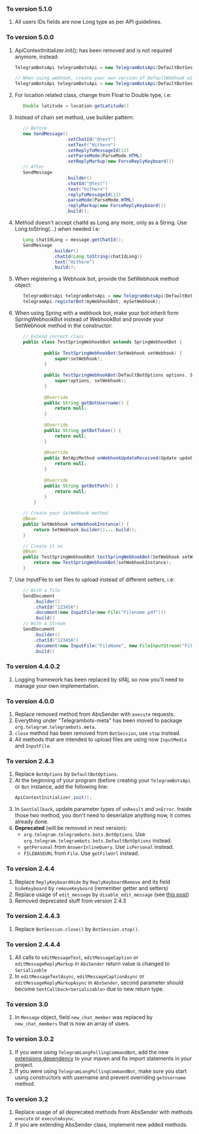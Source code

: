 ### <a id="5.1.0"></a>To version 5.1.0 ###
1. All users IDs fields are now Long type as per API guidelines.

### <a id="5.0.0"></a>To version 5.0.0 ###
1. ApiContextInitializer.init(); has been removed and is not required anymore, instead:
    ```java
    TelegramBotsApi telegramBotsApi = new TelegramBotsApi(DefaultBotSession.class);
   
    // When using webhook, create your own version of DefaultWebhook with all your parameters set.
    TelegramBotsApi telegramBotsApi = new TelegramBotsApi(DefaultBotSession.class, defaultWebhookInstance);
    ```
2. For location related class, change from Float to Double type, i.e:
    ```java
       Double latitude = location.getLatitude()
    ```
3. Instead of chain set method, use builder pattern:
    ```java
       // Before
       new SendMessage()
                       .setChatId("@test")
                       .setText("Hithere")
                       .setReplyToMessageId(12)
                       .setParseMode(ParseMode.HTML)
                       .setReplyMarkup(new ForceReplyKeyboard())
       // After
       SendMessage
                       .builder()
                       .chatId("@test")
                       .text("Hithere")
                       .replyToMessageId(12)
                       .parseMode(ParseMode.HTML)
                       .replyMarkup(new ForceReplyKeyboard())
                       .build();
    ```
4. Method doesn't accept chatId as Long any more, only as a String. Use Long.toString(...) when needed I.e:
    ```java
       Long chatIdLong = message.getChatId();
       SendMessage
                  .builder()
                  .chatId(Long.toString(chatIdLong))
                  .text("Hithere")
                  .build();
    ```
5. When registering a Webhook bot, provide the SetWebhook method object:
    ```java
       TelegramBotsApi telegramBotsApi = new TelegramBotsApi(DefaultBotSession.class, defaultWebhookInstance);
       telegramApi.registerBot(myWebhookBot, mySetWebhook);
    ```
6. When using Spring with a webhook bot, make your bot inherit form SpringWebhookBot instead of WebhookBot and provide your SetWebhook method in the constructor:
    ```java
       // Extend correct class
       public class TestSpringWebhookBot extends SpringWebhookBot {
       
               public TestSpringWebhookBot(SetWebhook setWebhook) {
                   super(setWebhook);
               }
       
               public TestSpringWebhookBot(DefaultBotOptions options, SetWebhook setWebhook) {
                   super(options, setWebhook);
               }
       
               @Override
               public String getBotUsername() {
                   return null;
               }
       
               @Override
               public String getBotToken() {
                   return null;
               }
       
               @Override
               public BotApiMethod onWebhookUpdateReceived(Update update) {
                   return null;
               }
       
               @Override
               public String getBotPath() {
                   return null;
               }
           }
   
       // Create your SetWebhook method
       @Bean
       public SetWebhook setWebhookInstance() {
           return SetWebhook.builder()....build();
       }
   
       // Create it as
       @Bean
       public TestSpringWebhookBot testSpringWebhookBot(SetWebhook setWebhookInstance) {
           return new TestSpringWebhookBot(setWebhookInstance);
       }
    ```
7. Use InputFile to set files to upload instead of different setters, i.e:
    ```java
       // With a file
       SendDocument
           .builder()
           .chatId("123456")
           .document(new InputFile(new File("Filename.pdf")))  
           .build()  
       // With a Stream
       SendDocument
           .builder()
           .chatId("123456")
           .document(new InputFile("FileName", new FileInputStream("Filename.pdf")))  
           .build()
    ```


### <a id="4.4.0.2"></a>To version 4.4.0.2 ###
1. Logging framework has been replaced by slf4j, so now you'll need to manage your own implementation.

### <a id="4.0.0"></a>To version 4.0.0 ###
1. Replace removed method from AbsSender with `execute` requests.
2. Everything under "Telegrambots-meta" has been moved to package `org.telegram.telegrambots.meta`.
3. `close` method has been removed from `BotSession`, use `stop` instead.
4. All methods that are intended to upload files are using now `InputMedia` and `InputFile`.

### <a id="2.4.3"></a>To version 2.4.3 ###
1. Replace `BotOptions` by `DefaultBotOptions`.
2. At the beginning of your program (before creating your `TelegramBotsApi` or `Bot` instance, add the following line:
    ```java
    ApiContextInitializer.init();
    ```
3. In `SentCallback`, update parameter types of `onResult` and `onError`. Inside those two method, you don't need to deserialize anything now, it comes already done.
3. **Deprecated** (will be removed in next version):
    * `org.telegram.telegrambots.bots.BotOptions`. Use `org.telegram.telegrambots.bots.DefaultBotOptions` instead.
    * `getPersonal` from `AnswerInlineQuery`. Use `isPersonal` instead.
    * `FILEBASEURL` from `File`. Use `getFileUrl` instead.
    
### <a id="2.4.4"></a>To version 2.4.4 ###
1. Replace `ReplyKeyboardHide` by `ReplyKeyboardRemove` and its field `hideKeyboard` by `removeKeyboard` (remember getter and setters)
2. Replace usage of `edit_message` by `disable_edit_message` (see [this post](https://telegram.me/BotNews/22))
3. Removed deprecated stuff from version 2.4.3

### <a id="2.4.4.3"></a>To version 2.4.4.3 ###
1. Replace `BotSession.close()` by `BotSession.stop()`.

### <a id="2.4.4.4"></a>To version 2.4.4.4 ###
1. All calls to `editMessageText`, `editMessageCaption` or `editMessageReplyMarkup` in `AbsSender` return value is changed to `Serializable`
2. In `editMessageTextAsync`, `editMessageCaptionAsync` or `editMessageReplyMarkupAsync` in `AbsSender`, second parameter should become `SentCallback<Serializable>` due to new return type. 

### <a id="3.0"></a>To version 3.0 ###
1. In `Message` object, field `new_chat_member` was replaced by `new_chat_members` that is now an array of users.

### <a id="3.0.2"></a>To version 3.0.2 ###
1. If you were using `TelegramLongPollingCommandBot`, add the new [extensions dependency](https://github.com/rubenlagus/TelegramBots/tree/master/telegrambots-extensions) to your maven and fix import statements in your project.
2. If you were using `TelegramLongPollingCommandBot`, make sure you start using constructors with username and prevent overriding `getUsername` method.


### <a id="3.2"></a>To version 3.2 ###
1. Replace usage of all deprecated methods from AbsSender with methods `execute` or `executeAsync`.
2. If you are extending AbsSender class, implement new added methods.